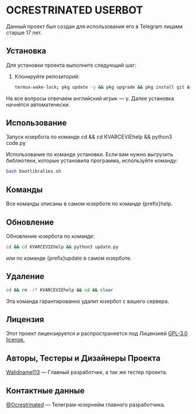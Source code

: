 # OCRESTRINATED USERBOT

Данный проект был создан для использования его в Telegram лицами старше 17 лет.

## Установка

Для установки проекта выполните следующий шаг:

1. Клонируйте репозиторий:

    ```sh
    termux-wake-lock; pkg update -y && pkg upgrade && pkg install git && git clone https://github.com/Walidname113/KVARCEVIEhelp/ && cd KVARCEVIEhelp && bash install.sh
    ```
На все вопросы отвечаем английский игрик — y.
Далее установка начнётся автоматически.

## Использование

Запуск юзербота по команде cd && cd KVARCEVIEhelp && python3 code.py

Использование по команде установки. Если вам нужно выгрузить библиотеки, которые установила программа, используйте команду:
```sh
bash bootlibralies.sh
```


## Команды

Все команды описаны в самом юзерботе по команде {prefix}help.

## Обновление

Обновление юзербота по команде:
```sh
cd && cd KVARCEVIEhelp && python3 update.py
```
или по команде {prefix}update в самом юзерботе.

## Удаление

```sh
cd && rm -rf KVARCEVIEhelp && cd && clear
```
Эта команда гарантированно удалит юзербот с вашего сервера.

## Лицензия

Этот проект лицензируется и распространяется под Лицензией [GPL-3.0 license.](https://github.com/Walidname113/KRAVIENCEhelp/blob/main/LICENSE)

## Авторы, Тестеры и Дизайнеры Проекта

[Walidname113](https://github.com/Walidname113/) — Главный разработчик, а так же тестер проекта.

## Контактные данные

[@Ocrestrinated](https://t.me/Ocrestrinated/) — Телеграм-юзернейм главного разработчика.
